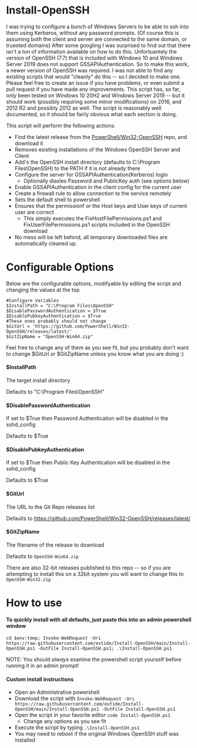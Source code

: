 # Install-OpenSSH

I was trying to configure a bunch of Windows Servers to be able to ssh into them using Kerberos, without any password prompts. (Of course this is assuming both the client and server are connected to the same domain, or truested domains) After some googling I was surprised to find out that there isn't a ton of information available on how to do this. Unfortuantely the version of OpenSSH (7.7) that is included with Windows 10 and Windows Server 2019 does not support GSSAPIAuthentication. So to make this work, a newer version of OpenSSH was required. I was not able to find any existing scripts that would "cleanly" do this -- so I decided to make one. Please feel free to create an issue if you have problems, or even submit a pull request if you have made any improvements. This script has, so far, only been tested on Windows 10 20H2 and Windows Server 2019 -- but it should work (possibly requiring some minor modifications) on 2016, and 2012 R2 and possibly 2012 as well. The script is reasonably well documented, so it should be fairly obvious what each section is doing.


This script will perform the following actions:

* Find the latest release from the [PowerShell/Win32-OpenSSH](https://github.com/PowerShell/Win32-OpenSSH) repo, and download it
* Removes existing installations of the Windows OpenSSH Server and Client
* Add's the OpenSSH install directory (defaults to C:\Program Files\OpenSSH) to the PATH if it is not already there
* Configure the server for GSSAPIAuthentication(Kerberos) login
  * Optionally diasles Password and PublicKey auth (see options below)
* Enable GSSAPIAuthentication in the client config for the current user
* Create a firewall rule to allow connection to the service remotely
* Sets the default shell to powershell
* Ensures that the permissionf or the Host keys and User keys of current user are correct
  * This simply executes the FixHostFilePermissions.ps1 and FixUserFilePermissions.ps1 scripts included in the OpenSSH download
* No mess will be left behind, all temporary downloaded files are automatically cleaned up.

# Configurable Options

Below are the configurable options, modifyable by editing the script and changing the values at the top

    #Configure Variables
    $InstallPath = "C:\Program Files\OpenSSH"
    $DisablePasswordAuthentication = $True
    $DisablePubkeyAuthentication = $True
    #These ones probably should not change
    $GitUrl = 'https://github.com/PowerShell/Win32-OpenSSH/releases/latest/'
    $GitZipName = "OpenSSH-Win64.zip"

Feel free to change any of them as you see fit, but you probably don't want to change $GitUrl or $GitZipName unless you know what you are doing :)

#### $InstallPath

The target install directory

Defaults to "C:\Program Files\OpenSSH"
#### $DisablePasswordAuthentication

If set to $True then Password Authentication will be disabled in the sshd_config

Defaults to $True

#### $DisablePubkeyAuthentication

If set to $True then Public Key Authentication will be disabled in the sshd_config

Defaults to $True

#### $GitUrl
The URL to the Git Repo releases list

Defaults to https://github.com/PowerShell/Win32-OpenSSH/releases/latest/

#### $GitZipName
The filename of the release to download

Defaults to `OpenSSH-Win64.zip`

There are also 32-bit releases published to this repo -- so if you are attempting to install this on a 32bit system you will want to change this to `OpenSSH-Win32.zip`



# How to use

#### To quickly install with all defaults, just paste this into an admin powershell window

`cd $env:temp; Invoke-WebRequest -Uri https://raw.githubusercontent.com/extide/Install-OpenSSH/main/Install-OpenSSH.ps1 -OutFile Install-OpenSSH.ps1; .\Install-OpenSSH.ps1`

NOTE: You should *always* examine the powershell script yourself before running it in an admin prompt!
#### Custom install instructions

* Open an Administrative powershell
* Download the script with `Invoke-WebRequest -Uri https://raw.githubusercontent.com/extide/Install-OpenSSH/main/Install-OpenSSH.ps1 -OutFile Install-OpenSSH.ps1`
* Open the script in your favorite editor `code Install-OpenSSH.ps1`
  * Change any options as you see fit
* Execute the script by typing `.\Install-OpenSSH.ps1`
* You may need to reboot if the original Windows OpenSSH stuff was installed
